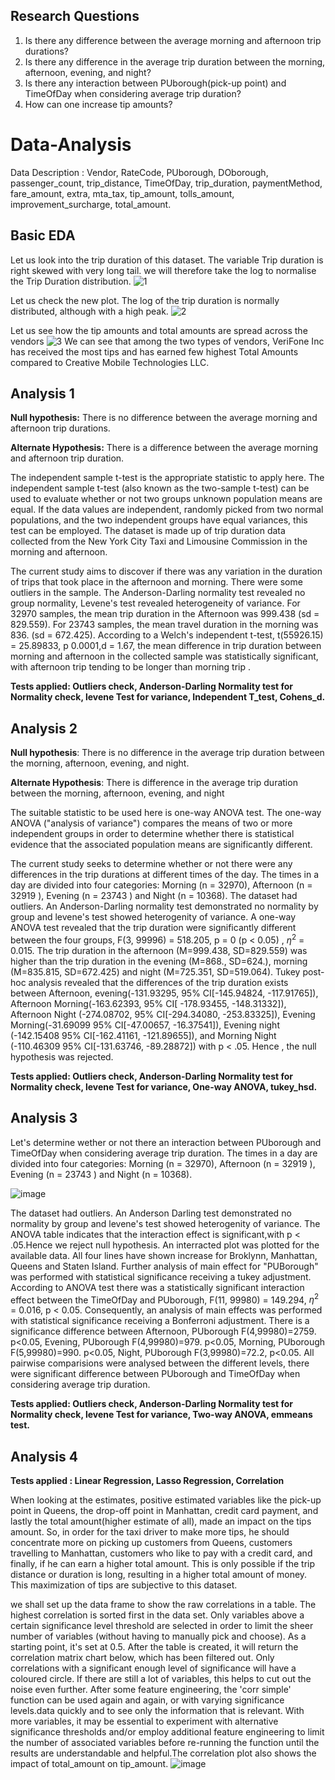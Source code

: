 ## Research Questions
1. Is there any difference between the average morning and afternoon trip durations?
2. Is there any difference in the average trip duration between the morning, afternoon, evening, and night?
3. Is there any interaction between PUborough(pick-up point) and TimeOfDay when considering average trip duration?
4. How can one increase tip amounts?
# Data-Analysis
Data Description : Vendor, RateCode, PUborough, DOborough, passenger_count, trip_distance, TimeOfDay, trip_duration,	paymentMethod, fare_amount, extra, mta_tax,	tip_amount,	tolls_amount, improvement_surcharge, total_amount.
## Basic EDA
Let us look into the trip duration of this dataset.
The variable Trip duration is right skewed with very long tail. we will therefore take the log to normalise the Trip Duration distribution.
![1](https://user-images.githubusercontent.com/41823726/147149032-c5cea79e-78b1-4dc9-bbfe-7936976441ee.png)

Let us check the new plot. The log of the trip duration is normally distributed, although with a high peak.
![2](https://user-images.githubusercontent.com/41823726/147149135-a03638cb-7b95-46f6-bdf1-5a2a6f54ec58.png)

Let us see how the tip amounts and total amounts are spread across the vendors 
![3](https://user-images.githubusercontent.com/41823726/147149372-79eb7fc3-3d3c-418c-b328-a77de4f984ed.png)
We can see that among the two types of vendors, VeriFone Inc has received the most tips and has earned few highest Total Amounts compared to Creative Mobile Technologies LLC.

## Analysis 1
**Null hypothesis:** There is no difference between the average morning and afternoon trip durations.

**Alternate Hypothesis:** There is a difference between the average morning and afternoon trip duration.

The independent sample t-test is the appropriate statistic to apply here. The independent sample t-test (also known as the two-sample t-test) can be used to evaluate whether or not two groups unknown population means are equal. If the data values are independent, randomly picked from two normal populations, and the two independent groups have equal variances, this test can be employed. The dataset is made up of trip duration data collected from the New York City Taxi and Limousine Commission in the morning and afternoon.

The current study aims to discover if there was any variation in the duration of trips that took place in the afternoon and morning. There were some outliers in the sample. The Anderson-Darling normality test revealed no group normality,  Levene's test revealed heterogeneity of variance. For 32970 samples, the mean trip duration in the Afternoon was 999.438 (sd = 829.559). For 23743 samples, the mean travel duration in the morning was 836. (sd = 672.425). According to a Welch's independent t-test, t(55926.15) = 25.89833, p 0.0001,d = 1.67, the mean difference in trip duration between morning and afternoon in the collected sample was statistically significant,  with afternoon trip tending to be longer than morning trip .

**Tests applied: Outliers check, Anderson-Darling Normality test for Normality check, levene Test for variance, Independent T_test, Cohens_d.**


## Analysis 2

**Null hypothesis**: There is no difference in the average trip duration between the morning, afternoon, evening, and night.

**Alternate Hypothesis**: There is difference in the average trip duration between the morning, afternoon, evening, and night

The suitable statistic to be used here is one-way ANOVA test. The one-way ANOVA ("analysis of variance") compares the means of two or more independent groups in order to determine whether there is statistical evidence that the associated population means are significantly different. 

The current study seeks to determine whether or not there were any differences in the trip durations at different times of the day. The times in a day are divided into four categories: Morning (n = 32970), Afternoon (n = 32919	), Evening (n = 23743	) and Night (n = 10368). The dataset had outliers. An Anderson-Darling normality test  demonstrated no normality by group and levene's test showed heterogenity of variance. A one-way ANOVA test revealed that the trip duration were significantly different between the four groups, F(3, 99996) = 518.205, p = 0 (p < 0.05) , $\eta^2$ = 0.015. The trip duration in the afternoon (M=999.438, SD=829.559) was higher than the trip duration in the evening (M=868., SD=624.), morning (M=835.815, SD=672.425) and night (M=725.351, SD=519.064). Tukey post-hoc analysis revealed that the differences of the trip duration exists between Afternoon, evening(-131.93295, 95% CI[-145.94824, -117.91765]), Afternoon Morning(-163.62393, 95% CI[ -178.93455, -148.31332]),  Afternoon Night (-274.08702, 95% CI[-294.34080, -253.83325]), Evening Morning(-31.69099 95% CI[-47.00657, -16.37541]), Evening night (-142.15408 95% CI[-162.41161, -121.89655]), and Morning Night (-110.46309 95% CI[-131.63746, -89.28872]) with p < .05. Hence , the null hypothesis was rejected.

**Tests applied: Outliers check, Anderson-Darling Normality test for Normality check, levene Test for variance, One-way ANOVA, tukey_hsd.**

## Analysis 3

Let's determine wether or not there an interaction between PUborough and TimeOfDay when considering average trip duration. The times in a day are divided into
four categories: Morning (n = 32970), Afternoon (n = 32919 ), Evening (n = 23743 ) and Night (n = 10368). 

![image](https://user-images.githubusercontent.com/41823726/148461467-23f33f03-ac4d-4832-9f9b-b37b904eaaa3.png)


The dataset had outliers. An Anderson Darling test demonstrated no normality by group and levene's test showed heterogenity of variance. The ANOVA table indicates that the interaction effect is significant,with p < .05.Hence we reject null hypothesis. An interracted plot was plotted for the available data. All four lines have shown increase for Broklynn, Manhattan, Queens and Staten Island. Further analysis of main effect for "PUBorough" was performed with statistical significance receiving a tukey adjustment. According to ANOVA test there was a  statistically significant interaction effect between the TimeOfDay and PUborough, F(11, 99980) = 149.294, $\eta^2$ = 0.016, p < 0.05. Consequently, an analysis of main effects  was performed with statistical significance receiving  a Bonferroni adjustment. There is a significance difference between Afternoon, PUborough F(4,99980)=2759. p<0.05, Evening, PUborough F(4,99980)=979. p<0.05, Morning, PUborough F(5,99980)=990. p<0.05, Night, PUborough F(3,99980)=72.2, p<0.05. All pairwise comparisions were analysed between the different levels, there were significant difference between PUborough and TimeOfDay when considering average trip duration.

**Tests applied: Outliers check, Anderson-Darling Normality test for Normality check, levene Test for variance, Two-way ANOVA, emmeans test.**

## Analysis 4
**Tests applied : Linear Regression, Lasso Regression, Correlation**

When looking at the estimates, positive estimated variables like the pick-up point in Queens, the drop-off point in Manhattan, credit card payment, and lastly the total amount(higher estimate of all), made an impact on the tips amount. So, in order for the taxi driver to make more tips, he should concentrate more on picking up customers from Queens, customers travelling to Manhattan, customers who like to pay with a credit card, and finally, if he can earn a higher total amount. This is only possible if the trip distance or duration is long, resulting in a higher total amount of money. This maximization of tips are subjective to this dataset.

we shall set up the data frame to show the raw correlations in a table. The highest correlation is sorted first in the data set. Only variables above a certain significance level threshold are selected in order to limit the sheer number of variables (without having to manually pick and choose). As a starting point, it's set at 0.5. After the table is created, it will return the correlation matrix chart below, which has been filtered out. Only correlations with a significant enough level of significance will have a coloured circle. If there are still a lot of variables, this helps to cut out the noise even further. After some feature engineering, the 'corr simple' function can be used again and again, or with varying significance levels.data quickly and to see only the information that is relevant. With more variables, it may be essential to experiment with alternative significance thresholds and/or employ additional feature engineering to limit the number of associated variables before re-running the function until the results are understandable and helpful.The correlation plot also shows the impact of total_amount on tip_amount.
![image](https://user-images.githubusercontent.com/41823726/148462608-4ea881e3-3c6d-43e0-8789-edcf11ba67ee.png)

